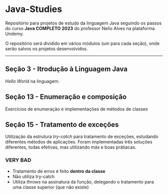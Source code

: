 # Java-Studies
Repositório para projetos de estudo da linguagem Java seguindo os passos do curso **Java COMPLETO 2023**
do professor Nelio Alves na plataforma Undemy.

O repositório será dividido em vários módulos (um para cada seção), onde serão salvos os projetos desenvolvidos.


---
## Seção 3 - Itrodução à Linguagem Java
*Hello World* na linguagem.


## Seção 13 - Enumeração e composição
Exercícios de enumeração e implementações de métodos de classes


## Seção 15 - Tratamento de exceções 
Utilização da estrutura *try-catch* para tratamento de exceções, estudando diferentes métodos de aplicações.
Foram implementadas três soluções diferentes, todas efetivas, mas utilizando más e boas prátiacas.

### VERY BAD
- Tratamento de erros é feito **dentro da classe**
- Não utiliza try-catch
- Utiliza *throws* na assinatura da função, delegando o tratamento para uma classe superior (que
não existe)